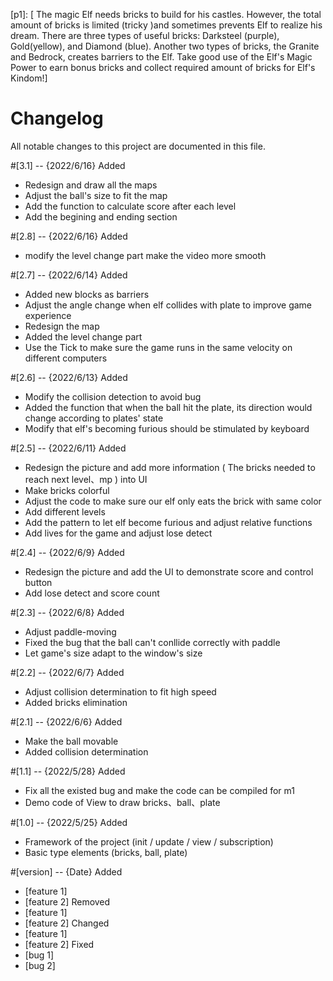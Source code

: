 [p1]: [ The magic Elf needs bricks to build for his castles. However, the total amount of bricks is limited (tricky )and sometimes prevents Elf to realize his dream. There are three types of useful bricks: Darksteel (purple), Gold(yellow), and Diamond (blue). Another two types of bricks, the Granite and Bedrock, creates barriers to the Elf. Take good use of the Elf's Magic Power to earn bonus bricks and collect required amount of bricks for Elf's Kindom!]

# Changelog
All notable changes to this project are documented in this file.

#[3.1] -- {2022/6/16} Added

- Redesign and draw all the maps
- Adjust the ball's size to fit the map
- Add the function to calculate score after each level
- Add the begining and ending section

#[2.8] -- {2022/6/16} Added

- modify the level change part make the video more smooth

#[2.7] -- {2022/6/14} Added

- Added new blocks as barriers
- Adjust the angle change when elf collides with plate to improve game experience
- Redesign the map
- Added the level change part
- Use the Tick to make sure the game runs in the same velocity on different computers

#[2.6] -- {2022/6/13} Added

- Modify the collision detection to avoid bug
- Added the function that when the ball hit the plate, its direction would change according to plates' state
- Modify that elf's becoming furious should be stimulated by keyboard

#[2.5] -- {2022/6/11} Added

- Redesign the picture and add more information ( The bricks needed to reach next level、mp ) into UI 
- Make bricks colorful
- Adjust the code to make sure our elf only eats the brick with same color
- Add different levels
- Add the pattern to let elf become furious and adjust relative functions
- Add lives for the game and adjust lose detect

#[2.4] -- {2022/6/9}  Added

- Redesign the picture and add the UI to demonstrate score and control button
- Add lose detect and score count

#[2.3] -- {2022/6/8}  Added

- Adjust paddle-moving
- Fixed the bug that the ball can't conllide correctly with paddle
- Let game's size adapt to the window's size

#[2.2] -- {2022/6/7}  Added

- Adjust collision determination to fit high speed 
- Added bricks elimination

#[2.1] -- {2022/6/6}  Added

- Make the ball movable
- Added collision determination

#[1.1] -- {2022/5/28} Added

- Fix all the existed bug and make the code can be compiled for m1
- Demo code of View to draw bricks、ball、plate

#[1.0] -- {2022/5/25}
	Added

- Framework of  the project (init / update / view / subscription)
- Basic type elements (bricks, ball, plate)

#[version] -- {Date}
	Added

- [feature 1]
- [feature 2]
	Removed
- [feature 1]
- [feature 2]
	Changed
- [feature 1]
- [feature 2]
	Fixed
- [bug 1]
- [bug 2]



